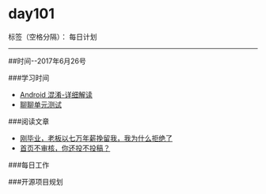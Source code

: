 # day101

标签（空格分隔）： 每日计划

---
##时间--2017年6月26号

###学习时间<br>
* [Android 混淆-详细解读][1]
* [聊聊单元测试][2]

###阅读文章<br>
* [刚毕业，老板以七万年薪挽留我，我为什么拒绝了][3]
* [首页不审核，你还投不投稿？][4]

###每日工作<br>


###开源项目规划


  [1]: http://www.jianshu.com/p/e99a53fd4bb8
  [2]: http://www.jianshu.com/p/a8e17afd8c90
  [3]: http://www.jianshu.com/p/21cf380f1746
  [4]: http://www.jianshu.com/p/402e5f07c3bc
